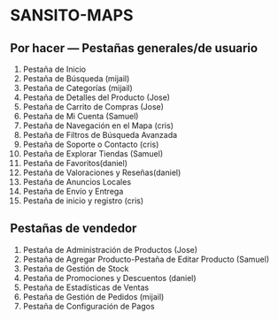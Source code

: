 # SANSITO-MAPS

## Por hacer — Pestañas generales/de usuario
1. Pestaña de Inicio 
2. Pestaña de Búsqueda (mijail)
3. Pestaña de Categorías (mijail)
4. Pestaña de Detalles del Producto (Jose)
5. Pestaña de Carrito de Compras (Jose)
6. Pestaña de Mi Cuenta (Samuel)
7. Pestaña de Navegación en el Mapa (cris)
8. Pestaña de Filtros de Búsqueda Avanzada
9. Pestaña de Soporte o Contacto (cris)
10. Pestaña de Explorar Tiendas (Samuel)
12. Pestaña de Favoritos(daniel)
13. Pestaña de Valoraciones y Reseñas(daniel)
14. Pestaña de Anuncios Locales
15. Pestaña de Envío y Entrega
16. Pestaña de inicio y registro (cris)

## Pestañas de vendedor
1. Pestaña de Administración de Productos (Jose)
2. Pestaña de Agregar Producto-Pestaña de Editar Producto (Samuel)
4. Pestaña de Gestión de Stock
5. Pestaña de Promociones y Descuentos (daniel)
6. Pestaña de Estadísticas de Ventas
7. Pestaña de Gestión de Pedidos (mijail)
8. Pestaña de Configuración de Pagos


